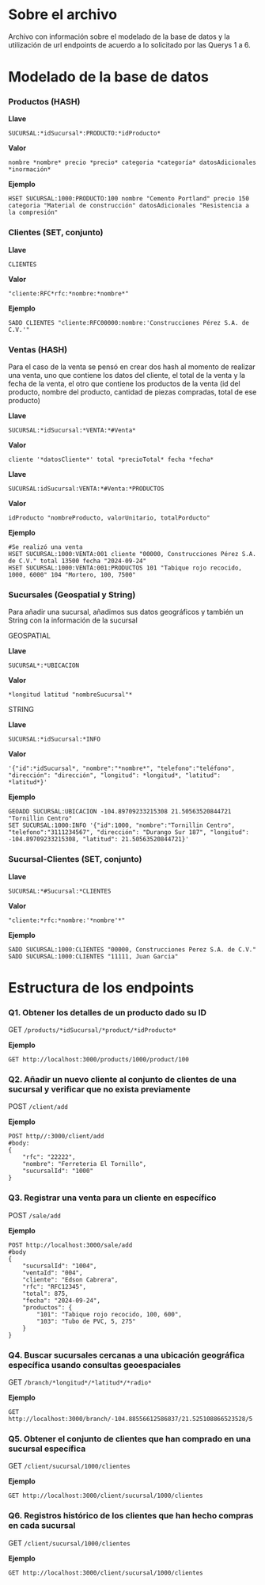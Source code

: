 # Sobre el archivo

Archivo con información sobre el modelado de la base de datos y la utilización de url endpoints de acuerdo a lo solicitado por las Querys 1 a 6.

# Modelado de la base de datos

### Productos (HASH)

**Llave**

`SUCURSAL:*idSucursal*:PRODUCTO:*idProducto*`

**Valor**

`nombre *nombre* precio *precio* categoria *categoría* datosAdicionales *inormación*`

**Ejemplo**

```docker
HSET SUCURSAL:1000:PRODUCTO:100 nombre "Cemento Portland" precio 150 categoria "Material de construcción" datosAdicionales "Resistencia a la compresión"
```

### Clientes (SET, conjunto)

**Llave**

`CLIENTES`

**Valor**

`"cliente:RFC*rfc:*nombre:*nombre*"`

**Ejemplo**

```docker
SADD CLIENTES "cliente:RFC00000:nombre:'Construcciones Pérez S.A. de C.V.'"
```

### **Ventas (HASH)**

Para el caso de la venta se pensó en crear dos hash al momento de realizar una venta, uno que contiene los datos del cliente, el total de la venta y la fecha de la venta, el otro que contiene los productos de la venta (id del producto, nombre del producto, cantidad de piezas compradas, total de ese producto)

**Llave**

`SUCURSAL:*idSucursal:*VENTA:*#Venta*`

**Valor**

`cliente '*datosCliente*' total *precioTotal* fecha *fecha*` 

**Llave**

`SUCURSAL:idSucursal:VENTA:*#Venta:*PRODUCTOS`

**Valor**

`idProducto "nombreProducto, valorUnitario, totalPorducto"`

**Ejemplo**

```docker
#Se realizó una venta
HSET SUCURSAL:1000:VENTA:001 cliente "00000, Construcciones Pérez S.A. de C.V." total 13500 fecha "2024-09-24"
HSET SUCURSAL:1000:VENTA:001:PRODUCTOS 101 "Tabique rojo recocido, 1000, 6000" 104 "Mortero, 100, 7500"
```

### Sucursales (Geospatial y String)

Para añadir una sucursal, añadimos sus datos geográficos y también un String con la información de la sucursal

GEOSPATIAL

**Llave**

`SUCURSAL*:*UBICACION`

**Valor**

`*longitud latitud "nombreSucursal"*`

STRING

**Llave**

`SUCURSAL:*idSucursal:*INFO`

**Valor**

`'{"id":*idSucursal*, "nombre":"*nombre*", "telefono":"teléfono", "dirección": "dirección", "longitud": *longitud*, "latitud": *latitud*}'`

**Ejemplo**

```docker
GEOADD SUCURSAL:UBICACION -104.89709233215308 21.50563520844721 "Tornillin Centro"
SET SUCURSAL:1000:INFO '{"id":1000, "nombre":"Tornillin Centro", "telefono":"3111234567", "dirección": "Durango Sur 187", "longitud": -104.89709233215308, "latitud": 21.50563520844721}'
```

### Sucursal-Clientes (SET, conjunto)

**Llave**

`SUCURSAL:*#Sucursal:*CLIENTES`

**Valor**

`"cliente:*rfc:*nombre:'*nombre'*"`

**Ejemplo**

```docker
SADD SUCURSAL:1000:CLIENTES "00000, Construcciones Perez S.A. de C.V."
SADD SUCURSAL:1000:CLIENTES "11111, Juan Garcia"
```

# Estructura de los endpoints

### Q1. Obtener los detalles de un producto dado su ID

GET `/products/*idSucursal/*product/*idProducto*`

**Ejemplo**

```docker
GET http://localhost:3000/products/1000/product/100
```

### Q2. Añadir un nuevo cliente al conjunto de clientes de una sucursal y verificar que no exista previamente

POST `/client/add`

**Ejemplo**

```docker
POST http//:3000/client/add
#body:
{
    "rfc": "22222",
    "nombre": "Ferreteria El Tornillo",
    "sucursalId": "1000"
}
```

### Q3. Registrar una venta para un cliente en específico

POST `/sale/add`

**Ejemplo**

```docker
POST http://localhost:3000/sale/add
#body
{
    "sucursalId": "1004",
    "ventaId": "004",
    "cliente": "Edson Cabrera",
    "rfc": "RFC12345",
    "total": 875,
    "fecha": "2024-09-24",
    "productos": {
        "101": "Tabique rojo recocido, 100, 600",
        "103": "Tubo de PVC, 5, 275"
    }
}
```

### Q4. Buscar sucursales cercanas a una ubicación geográfica específica usando consultas geoespaciales

GET `/branch/*longitud*/*latitud*/*radio*`

**Ejemplo**

```docker
GET http://localhost:3000/branch/-104.88556612586837/21.525108866523528/5
```

### Q5. Obtener el conjunto de clientes que han comprado en una sucursal específica

GET `/client/sucursal/1000/clientes`

**Ejemplo**

```docker
GET http://localhost:3000/client/sucursal/1000/clientes
```

### Q6. Registros histórico de los clientes que han hecho compras en cada sucursal

GET `/client/sucursal/1000/clientes`

**Ejemplo**

```docker
GET http://localhost:3000/client/sucursal/1000/clientes
```
